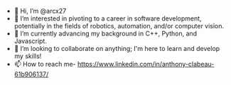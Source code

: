 - 👋 Hi, I’m @arcx27
- 👀 I’m interested in pivoting to a career in software development, potentially in the fields of robotics, automation, and/or computer vision.
- 🌱 I’m currently advancing my background in C++, Python, and Javascript.
- 💞️ I’m looking to collaborate on anything; I'm here to learn and develop my skills!
- 📫 How to reach me- https://www.linkedin.com/in/anthony-clabeau-61b906137/

<!---
arcx27/arcx27 is a ✨ special ✨ repository because its `README.md` (this file) appears on your GitHub profile.
You can click the Preview link to take a look at your changes.
--->
